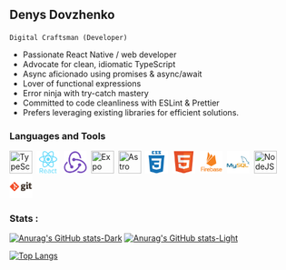 ## Denys Dovzhenko

`Digital Craftsman (Developer)`

- Passionate React Native / web developer
- Advocate for clean, idiomatic TypeScript
- Async aficionado using promises & async/await
- Lover of functional expressions
- Error ninja with try-catch mastery
- Committed to code cleanliness with ESLint & Prettier
- Prefers leveraging existing libraries for efficient solutions.

### Languages and Tools

<div>
  <img src="https://github.com/DenisDov/DenisDov/assets/13405393/9af4ec8b-39e6-47fd-a865-13426c4af737" title="TypeScript"width="40" height="40"/>&nbsp;
  <img src="https://github.com/devicons/devicon/blob/master/icons/react/react-original-wordmark.svg" title="React" alt="React" width="40" height="40"/>&nbsp;
  <img src="https://github.com/devicons/devicon/blob/master/icons/redux/redux-original.svg" title="Redux" alt="Redux " width="40" height="40"/>&nbsp;
  <img src="https://github.com/DenisDov/DenisDov/assets/13405393/f27fb700-ee75-4137-b360-80b42c4703a5" title="Expo "width="40" height="40"/>&nbsp;
  <img src="https://github.com/DenisDov/DenisDov/assets/13405393/728a0d87-9026-4ec1-ba59-1c374c40bec9" title="Astro"width="40" height="40"/>&nbsp;
  <img src="https://github.com/devicons/devicon/blob/master/icons/css3/css3-plain-wordmark.svg"  title="CSS3" alt="CSS" width="40" height="40"/>&nbsp;
  <img src="https://github.com/devicons/devicon/blob/master/icons/html5/html5-original.svg" title="HTML5" alt="HTML" width="40" height="40"/>&nbsp;
  <img src="https://github.com/devicons/devicon/blob/master/icons/firebase/firebase-plain-wordmark.svg" title="Firebase" alt="Firebase" width="40" height="40"/>&nbsp;
  <img src="https://github.com/devicons/devicon/blob/master/icons/mysql/mysql-original-wordmark.svg" title="MySQL"  alt="MySQL" width="40" height="40"/>&nbsp;
  <img src="https://github.com/DenisDov/DenisDov/assets/13405393/7fe0e04a-47bb-4d53-bd9c-565d36e36cb8" title="NodeJS"width="40" height="40"/>&nbsp;
  <img src="https://github.com/devicons/devicon/blob/master/icons/git/git-original-wordmark.svg" title="Git" **alt="Git" width="40" height="40"/>
</div>

### Stats :

[![Anurag's GitHub stats-Dark](https://github-readme-stats.vercel.app/api?username=DenisDov&show_icons=true&theme=dark#gh-dark-mode-only)](https://github.com/anuraghazra/github-readme-stats#gh-dark-mode-only)
[![Anurag's GitHub stats-Light](https://github-readme-stats.vercel.app/api?username=DenisDov&show_icons=true&theme=default#gh-light-mode-only)](https://github.com/anuraghazra/github-readme-stats#gh-light-mode-only)

[![Top Langs](https://github-readme-stats.vercel.app/api/top-langs/?username=DenisDov&layout=compact&theme=vision-friendly-dark)](https://github.com/anuraghazra/github-readme-stats)


<!--
**DenisDov/DenisDov** is a ✨ _special_ ✨ repository because its `README.md` (this file) appears on your GitHub profile.

Here are some ideas to get you started:

- 🔭 I’m currently working on ...
- 🌱 I’m currently learning ...
- 👯 I’m looking to collaborate on ...
- 🤔 I’m looking for help with ...
- 💬 Ask me about ...
- 📫 How to reach me: ...
- 😄 Pronouns: ...
- ⚡ Fun fact: ...
-->
